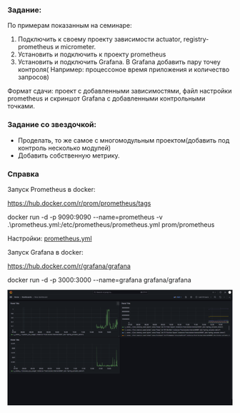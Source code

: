 ### Задание:

По примерам показанным на семинаре:
1) Подключить к своему проекту зависимости actuator, registry-prometheus и micrometer.
2) Установить и подключить к проекту prometheus
3) Установить и подключить Grafana. В Grafana добавить пару точеу контроля( Например: процессоное время приложения и количество запросов)
   
Формат сдачи: проект с добавленными зависимостями, файл настройки prometheus и скриншот Grafana с добавленными контрольными точками.
###   Задание со звездочкой:
- Проделать, то же самое с многомодульным проектом(добавить под контроль несколько модулей)
- Добавить собственную метрику.

### Справка
Запуск Prometheus в docker:

https://hub.docker.com/r/prom/prometheus/tags

docker run -d -p 9090:9090 --name=prometheus -v .\prometheus.yml:/etc/prometheus/prometheus.yml prom/prometheus

Настройки: [prometheus.yml](src/main/resources/prometheus.yml)

Запуск Grafana в docker:

https://hub.docker.com/r/grafana/grafana

docker run -d -p 3000:3000 --name=grafana grafana/grafana

![Скриншот](grafana-scr.png)